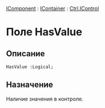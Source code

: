 ﻿---
Link: .Ctrl.IControl.@HasValue
---

[IComponent](topic:Com.Custom.ComClasses.IComponent.Default) :
[IContainer](topic:Com.Custom.ComClasses.IContainer.Default) :
[Ctrl.IControl](Default)

# Поле HasValue

## Описание

    HasValue :Logical;

## Назначение

Наличие значения в контроле.